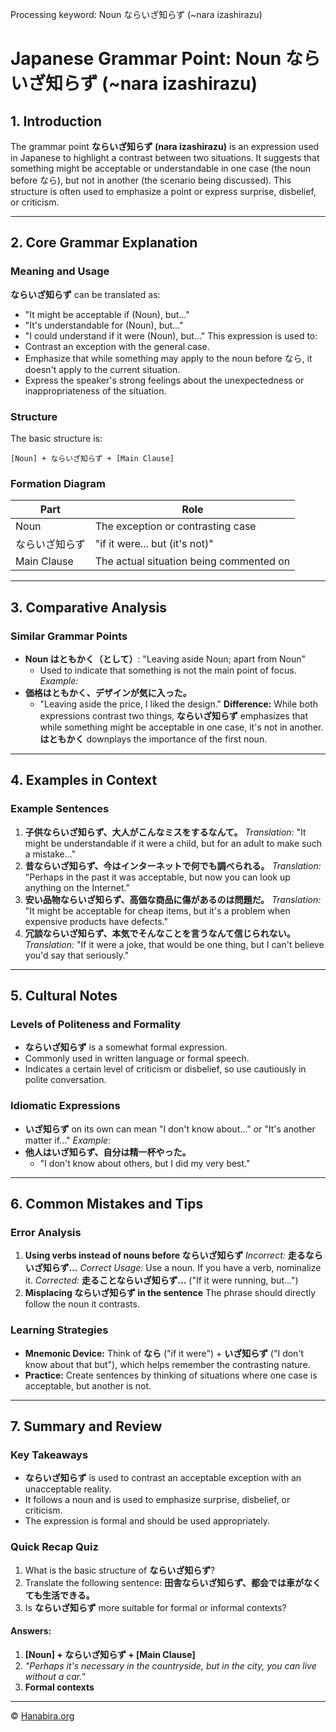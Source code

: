 Processing keyword: Noun ならいざ知らず (~nara izashirazu)
# Japanese Grammar Point: Noun ならいざ知らず (~nara izashirazu)

## 1. Introduction
The grammar point **ならいざ知らず (nara izashirazu)** is an expression used in Japanese to highlight a contrast between two situations. It suggests that something might be acceptable or understandable in one case (the noun before なら), but not in another (the scenario being discussed). This structure is often used to emphasize a point or express surprise, disbelief, or criticism.

---
## 2. Core Grammar Explanation
### Meaning and Usage
**ならいざ知らず** can be translated as:
- "It might be acceptable if (Noun), but..."
- "It's understandable for (Noun), but..."
- "I could understand if it were (Noun), but..."
This expression is used to:
- Contrast an exception with the general case.
- Emphasize that while something may apply to the noun before なら, it doesn't apply to the current situation.
- Express the speaker's strong feelings about the unexpectedness or inappropriateness of the situation.
### Structure
The basic structure is:
```
[Noun] + ならいざ知らず + [Main Clause]
```
### Formation Diagram
| Part               | Role                                           |
|--------------------|------------------------------------------------|
| Noun               | The exception or contrasting case              |
| ならいざ知らず       | "if it were... but (it's not)"                 |
| Main Clause        | The actual situation being commented on        |
---
## 3. Comparative Analysis
### Similar Grammar Points
- **Noun はともかく（として）**: "Leaving aside Noun; apart from Noun"
  - Used to indicate that something is not the main point of focus.
*Example:*
- **価格はともかく、デザインが気に入った。**
  - "Leaving aside the price, I liked the design."
**Difference:** While both expressions contrast two things, **ならいざ知らず** emphasizes that while something might be acceptable in one case, it's not in another. **はともかく** downplays the importance of the first noun.
---
## 4. Examples in Context
### Example Sentences
1. **子供ならいざ知らず、大人がこんなミスをするなんて。**
   *Translation:* "It might be understandable if it were a child, but for an adult to make such a mistake..."
2. **昔ならいざ知らず、今はインターネットで何でも調べられる。**
   *Translation:* "Perhaps in the past it was acceptable, but now you can look up anything on the Internet."
3. **安い品物ならいざ知らず、高価な商品に傷があるのは問題だ。**
   *Translation:* "It might be acceptable for cheap items, but it's a problem when expensive products have defects."
4. **冗談ならいざ知らず、本気でそんなことを言うなんて信じられない。**
   *Translation:* "If it were a joke, that would be one thing, but I can't believe you'd say that seriously."
---
## 5. Cultural Notes
### Levels of Politeness and Formality
- **ならいざ知らず** is a somewhat formal expression.
- Commonly used in written language or formal speech.
- Indicates a certain level of criticism or disbelief, so use cautiously in polite conversation.
### Idiomatic Expressions
- **いざ知らず** on its own can mean "I don't know about..." or "It's another matter if..."
*Example:*
- **他人はいざ知らず、自分は精一杯やった。**
  - "I don't know about others, but I did my very best."
---
## 6. Common Mistakes and Tips
### Error Analysis
1. **Using verbs instead of nouns before ならいざ知らず**
   *Incorrect:* **走るならいざ知らず...**
   *Correct Usage:* Use a noun. If you have a verb, nominalize it.
   *Corrected:* **走ることならいざ知らず...** ("If it were running, but...")
2. **Misplacing ならいざ知らず in the sentence**
   The phrase should directly follow the noun it contrasts.
### Learning Strategies
- **Mnemonic Device:** Think of **なら** ("if it were") + **いざ知らず** ("I don't know about that but"), which helps remember the contrasting nature.
- **Practice:** Create sentences by thinking of situations where one case is acceptable, but another is not.
---
## 7. Summary and Review
### Key Takeaways
- **ならいざ知らず** is used to contrast an acceptable exception with an unacceptable reality.
- It follows a noun and is used to emphasize surprise, disbelief, or criticism.
- The expression is formal and should be used appropriately.
### Quick Recap Quiz
1. What is the basic structure of **ならいざ知らず**?
2. Translate the following sentence:
   **田舎ならいざ知らず、都会では車がなくても生活できる。**
3. Is **ならいざ知らず** more suitable for formal or informal contexts?
#### Answers:
1. **[Noun] + ならいざ知らず + [Main Clause]**
2. *"Perhaps it's necessary in the countryside, but in the city, you can live without a car."*
3. **Formal contexts**

---

© [Hanabira.org](https://hanabira.org)
